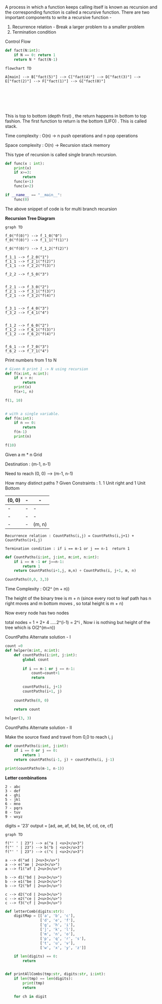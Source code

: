 
A process in which a function keeps calling itself is known as recursion and the corresponding function is called a recursive function. There are two important components to write a recursive function -

1. Recurrence relation - Break a larger problem to a smaller problem
2. Termination condition 

Control Flow 

```python
def fact(N:int):
	if N == 0: return 1
	return N * fact(N-1)
```


```mermaid
flowchart TD

A[main] --> B["fact(5)"] --> C["fact(4)"] --> D["fact(3)"] --> E["fact(2)"] --> F["fact(1)"] --> G["fact(0)"]







```

This is top to bottom (depth first) , the return happens in bottom to top fashion. The first function to return is the bottom (LIFO) . This is called stack.

Time complexity : O(n)      ->    n push operations and n pop operations

Space complexity : O(n)   ->    Recursion stack memory

This type of recursion is called single branch recursion.


```python
def func(x : int):
	print(x)
	if x>=3:
		return
	func(x+1)
	func(x+2)

if __name__ == "__main__":
	func(0)
```


The above snippet of code is for multi branch recursion

 **Recursion Tree Diagram**

```mermaid
graph TD

f_0("f(0)") --> f_1_0("0")
f_0("f(0)") --> f_1_1("f(1)")

f_0("f(0)") --> f_1_2("f(2)")

f_1_1 --> f_2_0("1")
f_1_1 --> f_2_1("f(2)")
f_1_1 --> f_2_2("f(3)")

f_2_2 --> f_5_0("3")


f_2_1 --> f_3_0("2")
f_2_1 --> f_3_1("f(3)")
f_2_1 --> f_3_2("f(4)")


f_3_1 --> f_4_0("3")
f_3_2 --> f_4_1("4")


f_1_2 --> f_6_0("2")
f_1_2 --> f_6_1("f(3)")
f_1_2 --> f_6_2("f(4)")


f_6_1 --> f_7_0("3")
f_6_2 --> f_7_1("4")
```

Print numbers from 1 to N

```python
# Given N print 1 -> N using recursion
def f(x:int, n:int):
	if x > n:
		return
	print(x)
	f(x+1, n)

f(1, 10)
  

# with a single variable.
def f(n:int):
	if n == 0:
		return
	f(n-1)
	print(n)

f(10)
```


Given a m * n Grid  

Destination : (m-1, n-1)

Need to reach (0, 0) --> (m-1, n-1)

How many distinct paths ? Given Constraints : 1. 1 Unit right and 1 Unit Bottom


| (0, 0) | -   | -      |
| ------ | --- | ------ |
| -      | -   | -      |
| -      | -   | -      |
| -      | -   | (m, n) |

`Recurrence relation : CountPaths(i,j) = CountPaths(i,j+1) + CountPaths(i+1,j)`

`Termination condition : if i == m-1 or j == n-1  return 1`

```python
def CountPaths(i:int, j:int, m:int, n:int):
	if i == m -1 or j==n-1:
		return 1
	return CountPaths(i+1,j, m,n) + CountPaths(i, j+1, m, n)

CountPaths(0,0, 3,3)
```

Time Complexity  : O(2^ (m + n))  

The height of the binary tree is m + n (since every root to leaf path has  n right moves and m bottom moves , so total height is m  + n)

Now every node has two  nodes

total nodes = 1 + 2+ 4 .....2^(i-1) = 2^i  , Now i is nothing but height of the tree which is O(2^(m+n)) 



CountPaths Alternate solution  - I

```python
count =0
def helper(m:int, n:int):
	def countPaths(i:int, j:int):
		global count
		
		if i == m-1 or j == n-1:
			count=count+1
			return
			
		countPaths(i, j+1)
		countPaths(i+1, j)
	
	countPaths(0, 0)
	
	return count

helper(3, 3)
```


CountPaths Alternate solution  - II

Make the source fixed and travel from 0,0 to reach i, j

```python
def countPaths(i:int, j:int):
	if i == 0 or j == 0:
		return 1
	return countPaths(i-1, j) + countPaths(i, j-1)

print(countPaths(m-1, n-1))
```


**Letter combinations**

	2 - abc
	3 - def
	4 - ghi
	5 - jkl
	6 - mno
	7 - pqrs
	8 - tuv
	9 - wxyz
	

digits = '23'
output = [ad, ae, af, bd, be, bf, cd, ce, cf]

```mermaid
graph TD

f("' ' | 23") --> a("a | <u>2</u>3")
f("' ' | 23") --> b("b | <u>2</u>3")
f("' ' | 23") --> c("c | <u>2</u>3")

a --> d("ad | 2<u>3</u>")
a --> e("ae | 2<u>3</u>")
a --> f1("af | 2<u>3</u>")

b --> d1("bd | 2<u>3</u>")
b --> e1("be | 2<u>3</u>")
b --> f2("bf | 2<u>3</u>")

c --> d2("cd | 2<u>3</u>")
c --> e2("ce | 2<u>3</u>")
c --> f3("cf | 2<u>3</u>")
```

```python
def letterComb(digits:str):
	digitMap = [['a', 'b', 'c'],
				['d', 'e', 'f'],
				['g', 'h', 'i'],
				['j', 'k', 'l'],
				['m', 'n', 'o'],
				['p', 'q', 'r', 's'],
				['t', 'u', 'v'],
				['w', 'x', 'y', 'z']]

	if len(digits) == 0:
		return


def printAllCombs(tmp:str, digits:str, i:int):
	if len(tmp) == len(digits):
		print(tmp)
		return

	for ch in digit

	
```








